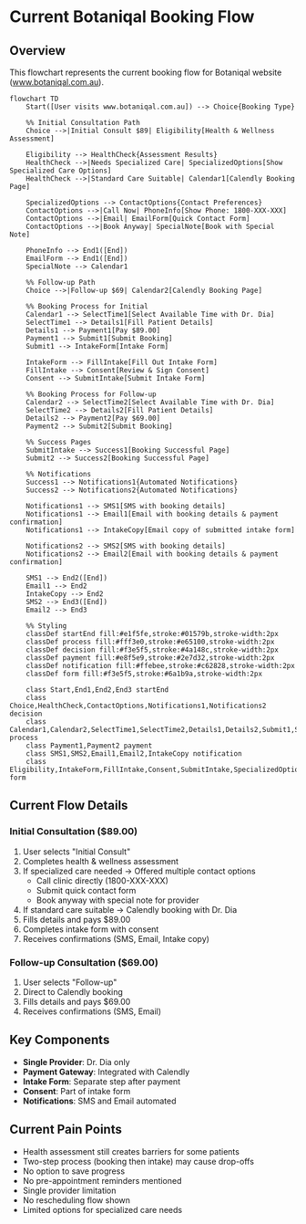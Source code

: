 # Current Botaniqal Booking Flow

## Overview
This flowchart represents the current booking flow for Botaniqal website (www.botaniqal.com.au).

```mermaid
flowchart TD
    Start([User visits www.botaniqal.com.au]) --> Choice{Booking Type}
    
    %% Initial Consultation Path
    Choice -->|Initial Consult $89| Eligibility[Health & Wellness Assessment]
    
    Eligibility --> HealthCheck{Assessment Results}
    HealthCheck -->|Needs Specialized Care| SpecializedOptions[Show Specialized Care Options]
    HealthCheck -->|Standard Care Suitable| Calendar1[Calendly Booking Page]
    
    SpecializedOptions --> ContactOptions{Contact Preferences}
    ContactOptions -->|Call Now| PhoneInfo[Show Phone: 1800-XXX-XXX]
    ContactOptions -->|Email| EmailForm[Quick Contact Form]
    ContactOptions -->|Book Anyway| SpecialNote[Book with Special Note]
    
    PhoneInfo --> End1([End])
    EmailForm --> End1([End])
    SpecialNote --> Calendar1
    
    %% Follow-up Path
    Choice -->|Follow-up $69| Calendar2[Calendly Booking Page]
    
    %% Booking Process for Initial
    Calendar1 --> SelectTime1[Select Available Time with Dr. Dia]
    SelectTime1 --> Details1[Fill Patient Details]
    Details1 --> Payment1[Pay $89.00]
    Payment1 --> Submit1[Submit Booking]
    Submit1 --> IntakeForm[Intake Form]
    
    IntakeForm --> FillIntake[Fill Out Intake Form]
    FillIntake --> Consent[Review & Sign Consent]
    Consent --> SubmitIntake[Submit Intake Form]
    
    %% Booking Process for Follow-up
    Calendar2 --> SelectTime2[Select Available Time with Dr. Dia]
    SelectTime2 --> Details2[Fill Patient Details]
    Details2 --> Payment2[Pay $69.00]
    Payment2 --> Submit2[Submit Booking]
    
    %% Success Pages
    SubmitIntake --> Success1[Booking Successful Page]
    Submit2 --> Success2[Booking Successful Page]
    
    %% Notifications
    Success1 --> Notifications1{Automated Notifications}
    Success2 --> Notifications2{Automated Notifications}
    
    Notifications1 --> SMS1[SMS with booking details]
    Notifications1 --> Email1[Email with booking details & payment confirmation]
    Notifications1 --> IntakeCopy[Email copy of submitted intake form]
    
    Notifications2 --> SMS2[SMS with booking details]
    Notifications2 --> Email2[Email with booking details & payment confirmation]
    
    SMS1 --> End2([End])
    Email1 --> End2
    IntakeCopy --> End2
    SMS2 --> End3([End])
    Email2 --> End3
    
    %% Styling
    classDef startEnd fill:#e1f5fe,stroke:#01579b,stroke-width:2px
    classDef process fill:#fff3e0,stroke:#e65100,stroke-width:2px
    classDef decision fill:#f3e5f5,stroke:#4a148c,stroke-width:2px
    classDef payment fill:#e8f5e9,stroke:#2e7d32,stroke-width:2px
    classDef notification fill:#ffebee,stroke:#c62828,stroke-width:2px
    classDef form fill:#f3e5f5,stroke:#6a1b9a,stroke-width:2px
    
    class Start,End1,End2,End3 startEnd
    class Choice,HealthCheck,ContactOptions,Notifications1,Notifications2 decision
    class Calendar1,Calendar2,SelectTime1,SelectTime2,Details1,Details2,Submit1,Submit2 process
    class Payment1,Payment2 payment
    class SMS1,SMS2,Email1,Email2,IntakeCopy notification
    class Eligibility,IntakeForm,FillIntake,Consent,SubmitIntake,SpecializedOptions,PhoneInfo,EmailForm,SpecialNote form
```

## Current Flow Details

### Initial Consultation ($89.00)
1. User selects "Initial Consult"
2. Completes health & wellness assessment
3. If specialized care needed → Offered multiple contact options
   - Call clinic directly (1800-XXX-XXX)
   - Submit quick contact form
   - Book anyway with special note for provider
4. If standard care suitable → Calendly booking with Dr. Dia
5. Fills details and pays $89.00
6. Completes intake form with consent
7. Receives confirmations (SMS, Email, Intake copy)

### Follow-up Consultation ($69.00)
1. User selects "Follow-up"
2. Direct to Calendly booking
3. Fills details and pays $69.00
4. Receives confirmations (SMS, Email)

## Key Components
- **Single Provider**: Dr. Dia only
- **Payment Gateway**: Integrated with Calendly
- **Intake Form**: Separate step after payment
- **Consent**: Part of intake form
- **Notifications**: SMS and Email automated

## Current Pain Points
- Health assessment still creates barriers for some patients
- Two-step process (booking then intake) may cause drop-offs
- No option to save progress
- No pre-appointment reminders mentioned
- Single provider limitation
- No rescheduling flow shown
- Limited options for specialized care needs